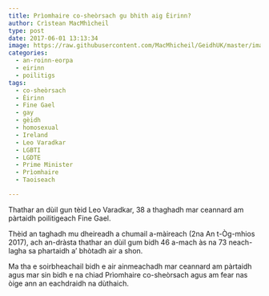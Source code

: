 ```yaml
---
title: Prìomhaire co-sheòrsach gu bhith aig Èirinn?
author: Crìstean MacMhìcheil
type: post
date: 2017-06-01 13:13:34
image: https://raw.githubusercontent.com/MacMhicheil/GeidhUK/master/images/2017-06-01-priomhaire-co-sheorsach-gu-bhith-aig-eirinn.jpg
categories:
  - an-roinn-eorpa
  - eirinn
  - poilitigs
tags:
  - co-sheòrsach
  - Èirinn
  - Fine Gael
  - gay
  - gèidh
  - homosexual
  - Ireland
  - Leo Varadkar
  - LGBTI
  - LGDTE
  - Prime Minister
  - Prìomhaire
  - Taoiseach

---
```

Thathar an dùil gun tèid Leo Varadkar, 38 a thaghadh mar ceannard am pàrtaidh poilitigeach Fine Gael.

<!--more-->

Thèid an taghadh mu dheireadh a chumail a-màireach (2na An t-Òg-mhios 2017), ach an-dràsta thathar an dùil gum bidh 46 a-mach às na 73 neach-lagha sa phartaidh a&#8217; bhòtadh air a shon.

Ma tha e soirbheachail bidh e air ainmeachadh mar ceannard am pàrtaidh agus mar sin bidh e na chiad Prìomhaire co-sheòrsach agus am fear nas òige ann an eachdraidh na dùthaich.
